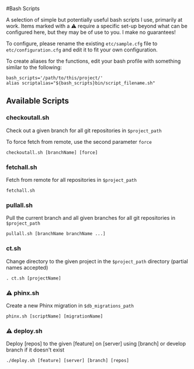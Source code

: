 #Bash Scripts

A selection of simple but potentially useful bash scripts I use, primarily at work. Items marked with a :warning: 
require a specific set-up beyond what can be configured here, but they may be of use to you. I make no guarantees!

To configure, please rename the existing `etc/sample.cfg` file to `etc/configuration.cfg` and edit it to fit your own 
configuration.

To create aliases for the functions, edit your bash profile with something similar to the following:

    bash_scripts='/path/to/this/project/'
    alias scriptalias="${bash_scripts}bin/script_filename.sh"
    
## Available Scripts

### checkoutall.sh 

Check out a given branch for all git repositories in `$project_path`

To force fetch from remote, use the second parameter `force`

    checkoutall.sh [branchName] [force]
    
### fetchall.sh 

Fetch from remote for all repositories in `$project_path`

    fetchall.sh
    
### pullall.sh

Pull the current branch and all given branches for all git repositories in `$project_path`

    pullall.sh [branchName branchName ...]
    
###  ct.sh

Change directory to the given project in the `$project_path` directory (partial names accepted)

    . ct.sh [projectName]
    
### :warning: phinx.sh

Create a new Phinx migration in `$db_migrations_path`

    phinx.sh [scriptName] [migrationName]
    
### :warning: deploy.sh

Deploy [repos] to the given [feature] on [server] using [branch] or develop branch if it doesn't exist

    ./deploy.sh [feature] [server] [branch] [repos]
